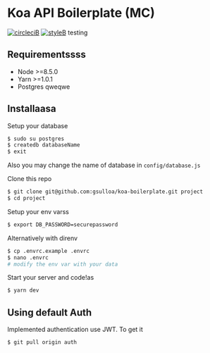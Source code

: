 # Koa API Boilerplate (MC)

[![circleciB]][circleciL]
[![styleB]][styleL]
 testing

## Requirementssss
- Node >=8.5.0
- Yarn >=1.0.1
- Postgres
qweqwe
## Installaasa

Setup your database
```sh
$ sudo su postgres
$ createdb databaseName
$ exit
```
Also you may change the name of database in `config/database.js`

Clone this repo
```sh
$ git clone git@github.com:gsulloa/koa-boilerplate.git project
$ cd project
```

Setup your env varss
```sh
$ export DB_PASSWORD=securepassword
```
Alternatively with direnv
```sh
$ cp .envrc.example .envrc
$ nano .envrc
# modify the env var with your data
```

Start your server and code!as
```sh
$ yarn dev
```

## Using default Auth

Implemented authentication use JWT.
To get it
```sh
$ git pull origin auth
```

<!-- Badges -->

[circleciL]:https://circleci.com/gh/gsulloa/koa-boilerplate
[circleciB]:https://circleci.com/gh/gsulloa/koa-boilerplate.svg?style=svg

[styleL]:https://github.com/prettier/prettier
[styleB]:https://img.shields.io/badge/code%20style-prettier-brightgreen.svg?style=flat
